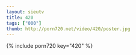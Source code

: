 ```yaml
--- 
layout: sieutv
title: 420
tags: ["000"]
thumb: http://porn720.net/video/420/poster.jpg
---
```

{% include porn720 key="420" %} 

